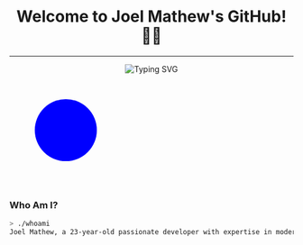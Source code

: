 <h1 align="center">Welcome to Joel Mathew's GitHub! 👨‍💻</h1>

---

<div align="center">
    <img src="https://readme-typing-svg.herokuapp.com/?font=Fira+Code&size=25&duration=3000&pause=1000&center=true&vCenter=true&width=700&lines=printf(%22Hello,+World!%22);System.out.println(%22Joel+Mathew%22);console.log(%22Creative+Developer+at+Heart%22);Hola,+Soy+Aprendiendo+Español!+🌍" alt="Typing SVG" />
</div>

<svg width="200" height="200">
    <circle cx="100" cy="100" r="50" fill="blue">
        <animate attributeName="r" from="50" to="100" dur="1s" repeatCount="indefinite" />
    </circle>
</svg>




### Who Am I?

```bash
> ./whoami
Joel Mathew, a 23-year-old passionate developer with expertise in modern web technologies, a love for design, and a hunger for learning.
